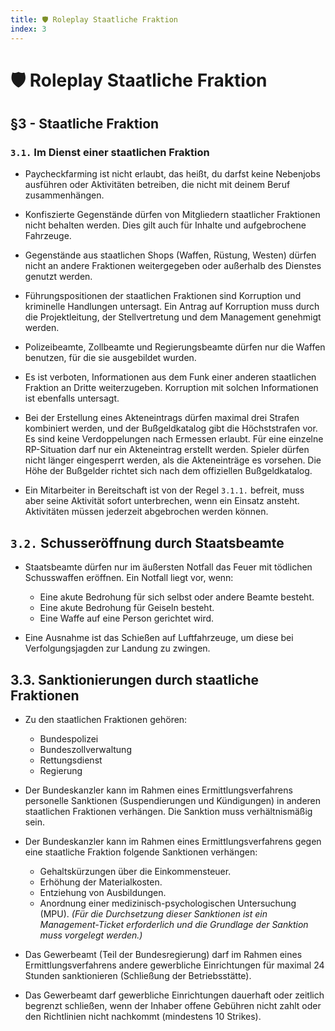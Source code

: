 ```yaml
---
title: 🛡️ Roleplay Staatliche Fraktion
index: 3
---
```


# 🛡️ Roleplay Staatliche Fraktion

## §3 - Staatliche Fraktion
### `3.1.` Im Dienst einer staatlichen Fraktion
- Paycheckfarming ist nicht erlaubt, das heißt, du darfst keine Nebenjobs ausführen oder Aktivitäten betreiben, die nicht mit deinem Beruf zusammenhängen.

- Konfiszierte Gegenstände dürfen von Mitgliedern staatlicher Fraktionen nicht behalten werden. Dies gilt auch für Inhalte und aufgebrochene Fahrzeuge.

- Gegenstände aus staatlichen Shops (Waffen, Rüstung, Westen) dürfen nicht an andere Fraktionen weitergegeben oder außerhalb des Dienstes genutzt werden.

- Führungspositionen der staatlichen Fraktionen sind Korruption und kriminelle Handlungen untersagt. Ein Antrag auf Korruption muss durch die Projektleitung, der Stellvertretung und dem Management genehmigt werden.

- Polizeibeamte, Zollbeamte und Regierungsbeamte dürfen nur die Waffen benutzen, für die sie ausgebildet wurden.

- Es ist verboten, Informationen aus dem Funk einer anderen staatlichen Fraktion an Dritte weiterzugeben. Korruption mit solchen Informationen ist ebenfalls untersagt.

- Bei der Erstellung eines Akteneintrags dürfen maximal drei Strafen kombiniert werden, und der Bußgeldkatalog gibt die Höchststrafen vor. Es sind keine Verdoppelungen nach Ermessen erlaubt. Für eine einzelne RP-Situation darf nur ein Akteneintrag erstellt werden. Spieler dürfen nicht länger eingesperrt werden, als die Akteneinträge es vorsehen. Die Höhe der Bußgelder richtet sich nach dem offiziellen Bußgeldkatalog.

- Ein Mitarbeiter in Bereitschaft ist von der Regel `3.1.1.` befreit, muss aber seine Aktivität sofort unterbrechen, wenn ein Einsatz ansteht. Aktivitäten müssen jederzeit abgebrochen werden können.

## `3.2.` Schusseröffnung durch Staatsbeamte
- Staatsbeamte dürfen nur im äußersten Notfall das Feuer mit tödlichen Schusswaffen eröffnen. Ein Notfall liegt vor, wenn:
  - Eine akute Bedrohung für sich selbst oder andere Beamte besteht.
  - Eine akute Bedrohung für Geiseln besteht.
  - Eine Waffe auf eine Person gerichtet wird.

- Eine Ausnahme ist das Schießen auf Luftfahrzeuge, um diese bei Verfolgungsjagden zur Landung zu zwingen.

## 3.3. Sanktionierungen durch staatliche Fraktionen
- Zu den staatlichen Fraktionen gehören:
  - Bundespolizei
  - Bundeszollverwaltung
  - Rettungsdienst
  - Regierung

- Der Bundeskanzler kann im Rahmen eines Ermittlungsverfahrens personelle Sanktionen (Suspendierungen und Kündigungen) in anderen staatlichen Fraktionen verhängen. Die Sanktion muss verhältnismäßig sein.

- Der Bundeskanzler kann im Rahmen eines Ermittlungsverfahrens gegen eine staatliche Fraktion folgende Sanktionen verhängen:
  - Gehaltskürzungen über die Einkommensteuer.
  - Erhöhung der Materialkosten.
  - Entziehung von Ausbildungen.
  - Anordnung einer medizinisch-psychologischen Untersuchung (MPU).
_(Für die Durchsetzung dieser Sanktionen ist ein Management-Ticket erforderlich und die Grundlage der Sanktion muss vorgelegt werden.)_

- Das Gewerbeamt (Teil der Bundesregierung) darf im Rahmen eines Ermittlungsverfahrens andere gewerbliche Einrichtungen für maximal 24 Stunden sanktionieren (Schließung der Betriebsstätte).

- Das Gewerbeamt darf gewerbliche Einrichtungen dauerhaft oder zeitlich begrenzt schließen, wenn der Inhaber offene Gebühren nicht zahlt oder den Richtlinien nicht nachkommt (mindestens 10 Strikes).
